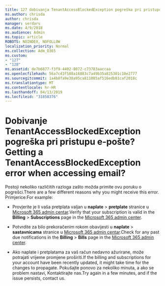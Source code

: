 ```yaml
---
title: 127 dobivanja TenantAccessBlockedException pogreška pri pristupu e-pošte?
ms.author: chrisda
author: chrisda
manager: serdars
ms.date: 4/9/2018
ms.audience: Admin
ms.topic: article
ROBOTS: NOINDEX, NOFOLLOW
localization_priority: Normal
ms.collection: Adm_O365
ms.custom:
- "127"
- "128"
ms.assetid: de7b6877-f3f9-4402-8072-c73783aaccaa
ms.openlocfilehash: 56a7cd3f588a16883c7a49b35a825301c10e2777
ms.sourcegitcommit: 1a4b8fa9e38a95ca811085af516edb81caf2018c
ms.translationtype: MT
ms.contentlocale: hr-HR
ms.lasthandoff: 04/13/2019
ms.locfileid: "31858376"
---
```

# <a name="getting-a-tenantaccessblockedexception-error-when-accessing-email"></a><span data-ttu-id="bb31e-102">Dobivanje TenantAccessBlockedException pogreška pri pristupu e-pošte?</span><span class="sxs-lookup"><span data-stu-id="bb31e-102">Getting a TenantAccessBlockedException error when accessing email?</span></span>

<span data-ttu-id="bb31e-103">Postoji nekoliko različitih razloga zašto možda primite ovu poruku o pogrešci.</span><span class="sxs-lookup"><span data-stu-id="bb31e-103">There are a few different reasons why you might receive this error.</span></span> <span data-ttu-id="bb31e-104">Primjerice:</span><span class="sxs-lookup"><span data-stu-id="bb31e-104">For example:</span></span>

- <span data-ttu-id="bb31e-105">Provjerite je li vaša pretplata valjan u **naplate** \> **pretplate** stranice u [Microsoft 365 admin centar](https://portal.office.com/adminportal/home#/subscriptions).</span><span class="sxs-lookup"><span data-stu-id="bb31e-105">Verify that your subscription is valid in the **Billing** \> **Subscriptions** page in the [Microsoft 365 admin center](https://portal.office.com/adminportal/home#/subscriptions).</span></span>

- <span data-ttu-id="bb31e-106">Potvrdite za bilo prekoračenim rokom obavijesti u **naplate** \> **sastavnicama** stranice u [Microsoft 365 admin centar](https://portal.office.com/adminportal/home#/billoverview).</span><span class="sxs-lookup"><span data-stu-id="bb31e-106">Check for any past due notifications in the **Billing** \> **Bills** page in the [Microsoft 365 admin center](https://portal.office.com/adminportal/home#/billoverview).</span></span>

- <span data-ttu-id="bb31e-107">Ako naplate i pretplatama za vaš račun nedavno ažurirane, može potrajati vrijeme promjene proširiti.</span><span class="sxs-lookup"><span data-stu-id="bb31e-107">If the billing and subscriptions for your account have been recently updated, it might take time for the changes to propagate.</span></span> <span data-ttu-id="bb31e-108">Pokušajte ponovo za nekoliko minuta, a ako se problem nastavi, Kontaktirajte nas.</span><span class="sxs-lookup"><span data-stu-id="bb31e-108">Try again in a few minutes, and if the issue persists, contact us.</span></span>

